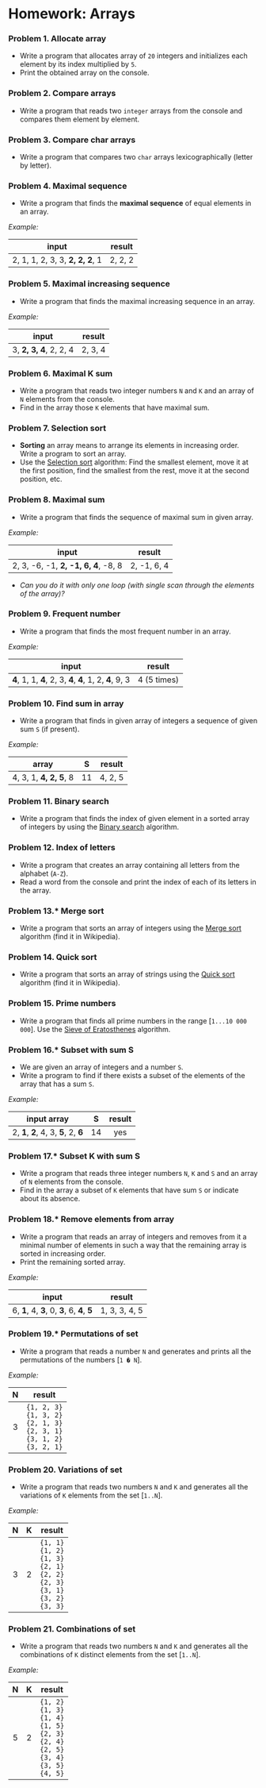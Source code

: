 ﻿Homework: Arrays
================

### Problem 1. Allocate array
*	Write a program that allocates array of `20` integers and initializes each element by its index multiplied by `5`.
*	Print the obtained array on the console.

### Problem 2. Compare arrays
*	Write a program that reads two `integer` arrays from the console and compares them element by element.

### Problem 3. Compare char arrays
*	Write a program that compares two `char` arrays lexicographically (letter by letter).

### Problem 4. Maximal sequence 
*	Write a program that finds the **maximal sequence** of equal elements in an array.

_Example:_

|              input              | result  |
|---------------------------------|---------|
| 2, 1, 1, 2, 3, 3, **2, 2, 2**, 1 | 2, 2, 2 |

### Problem 5. Maximal increasing sequence
*	Write a program that finds the maximal increasing sequence in an array.

_Example:_

|          input          | result  |
|-------------------------|---------|
| 3, **2, 3, 4**, 2, 2, 4 | 2, 3, 4 |

### Problem 6. Maximal K sum
*	Write a program that reads two integer numbers `N` and `K` and an array of `N` elements from the console.
*	Find in the array those `K` elements that have maximal sum.

### Problem 7. Selection sort
*	**Sorting** an array means to arrange its elements in increasing order. Write a program to sort an array.
*	Use the [Selection sort](http://en.wikipedia.org/wiki/Selection_sort) algorithm: Find the smallest element, move it at the first position, find the smallest from the rest, move it at the second position, etc.

### Problem 8. Maximal sum
*	Write a program that finds the sequence of maximal sum in given array.

_Example:_

|                 input               |    result   |
|-------------------------------------|-------------|
| 2, 3, -6, -1, **2, -1, 6, 4**, -8, 8 | 2, -1, 6, 4 |

*	_Can you do it with only one loop (with single scan through the elements of the array)?_

### Problem 9. Frequent number
*	Write a program that finds the most frequent number in an array.

_Example:_

|                  input                |    result   |
|---------------------------------------|-------------|
| **4**, 1, 1, **4**, 2, 3, **4**, **4**, 1, 2, **4**, 9, 3 | 4 (5 times) |

### Problem 10. Find sum in array
*	Write a program that finds in given array of integers a sequence of given sum `S` (if present).

_Example:_

|        array        |  S |  result |
|---------------------|----|---------|
| 4, 3, 1, **4, 2, 5**, 8 | 11 | 4, 2, 5 |

### Problem 11. Binary search
*	Write a program that finds the index of given element in a sorted array of integers by using the [Binary search](http://en.wikipedia.org/wiki/Binary_search_algorithm) algorithm.

### Problem 12. Index of letters
*	Write a program that creates an array containing all letters from the alphabet (`A-Z`).
*	Read a word from the console and print the index of each of its letters in the array.

### Problem 13.*  Merge sort
*	Write a program that sorts an array of integers using the [Merge sort](http://en.wikipedia.org/wiki/Merge_sort) algorithm (find it in Wikipedia).

### Problem 14. Quick sort
*	Write a program that sorts an array of strings using the [Quick sort](http://en.wikipedia.org/wiki/Quicksort) algorithm (find it in Wikipedia).

### Problem 15. Prime numbers
*	Write a program that finds all prime numbers in the range [`1...10 000 000`]. Use the [Sieve of Eratosthenes](http://en.wikipedia.org/wiki/Sieve_of_Eratosthenes) algorithm.

### Problem 16.* Subset with sum S
*	We are given an array of integers and a number `S`.
*	Write a program to find if there exists a subset of the elements of the array that has a sum `S`.

_Example:_

|       input array      | S  |     result    |
|:----------------------:|:--:|:-------------:|
| 2, **1**, **2**, 4, 3, **5**, 2, **6** | 14 | yes |

### Problem 17.* Subset K with sum S
*	Write a program that reads three integer numbers `N`, `K` and `S` and an array of `N` elements from the console.
*	Find in the array a subset of `K` elements that have sum `S` or indicate about its absence.

### Problem 18.* Remove elements from array
*	Write a program that reads an array of integers and removes from it a minimal number of elements in such a way that the remaining array is sorted in increasing order.
*	Print the remaining sorted array.

_Example:_

|           input           |     result    |
|:-------------------------:|:-------------:|
| 6, **1**, 4, **3**, 0, **3**, 6, **4**, **5** | 1, 3, 3, 4, 5 |

### Problem 19.* Permutations of set
*	Write a program that reads a number `N` and generates and prints all the permutations of the numbers [`1 � N`].

_Example:_

| N |                                  result                                 |
|:-:|:-----------------------------------------------------------------------:|
| 3 | `{1, 2, 3}` <br> `{1, 3, 2}` <br> `{2, 1, 3}` <br> `{2, 3, 1}` <br> `{3, 1, 2}` <br> `{3, 2, 1}` |

### Problem 20. Variations of set
*	Write a program that reads two numbers `N` and `K` and generates all the variations of `K` elements from the set [`1..N`].

_Example:_

| N | K |                                      result                                      |
|:-:|:-:|:--------------------------------------------------------------------------------:|
| 3 | 2 | `{1, 1}` <br> `{1, 2}` <br> `{1, 3}` <br> `{2, 1}` <br> `{2, 2}` <br> `{2, 3}` <br> `{3, 1}` <br> `{3, 2}` <br> `{3, 3}` |

### Problem 21. Combinations of set
*	Write a program that reads two numbers `N` and `K` and generates all the combinations of `K` distinct elements from the set [`1..N`].

_Example:_

| N | K |                                          result                                           |
|:-:|:-:|:-----------------------------------------------------------------------------------------:|
| 5 | 2 | `{1, 2}` <br> `{1, 3}` <br> `{1, 4}` <br> `{1, 5}` <br> `{2, 3}` <br> `{2, 4}` <br> `{2, 5}` <br> `{3, 4}` <br> `{3, 5}` <br> `{4, 5}` |